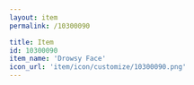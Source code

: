 ```yaml
---
layout: item
permalink: /10300090

title: Item
id: 10300090
item_name: 'Drowsy Face'
icon_url: 'item/icon/customize/10300090.png'
---
```

